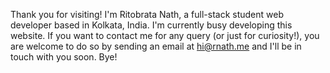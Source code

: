 Thank you for visiting! I'm Ritobrata Nath, a full-stack student web developer based in Kolkata, India. I'm currently busy developing this website. If you want to contact me for any query (or just for curiosity!), you are welcome to do so by sending an email at hi@rnath.me and I'll be in touch with you soon.
Bye! 
